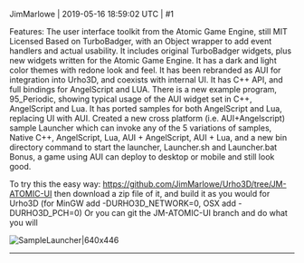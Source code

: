 JimMarlowe | 2019-05-16 18:59:02 UTC | #1

Features:
The user interface toolkit from the Atomic Game Engine, still MIT Licensed
Based on TurboBadger, with an Object wrapper to add event handlers and actual usability.
It includes original TurboBadger widgets, plus new widgets written for the Atomic Game Engine.
It has a dark and light color themes with redone look and feel.
It has been rebranded as AUI for integration into Urho3D, and coexists with internal UI.
It has C++ API, and full bindings for AngelScript and LUA.
There is a new example program, 95_Periodic, showing typical usage of the AUI widget set in C++, AngelScript and Lua.
It has ported samples for both AngelScript and Lua, replacing UI with AUI.
Created a new cross platform (i.e. AUI+Angelscript) sample Launcher which can invoke any of the 5 variations of samples, Native C++, AngelScript, Lua, AUI + AngelScript, AUI + Lua, and a new bin directory command to start the launcher, Launcher.sh and Launcher.bat
Bonus, a game using AUI can deploy to desktop or mobile and still look good.

To try this the easy way:
https://github.com/JimMarlowe/Urho3D/tree/JM-ATOMIC-UI then download a zip file of it, and build it as you would for Urho3D (for MinGW add -DURHO3D_NETWORK=0, OSX add -DURHO3D_PCH=0)
Or you can git the JM-ATOMIC-UI branch and do what you will

![SampleLauncher|640x446](upload://tELCGXlY0XG6pPXYk28oUD3RTGe.png)

-------------------------

